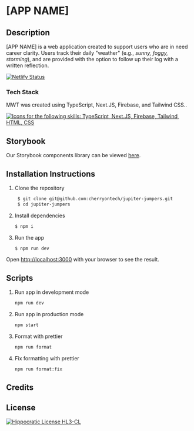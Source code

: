 # [APP NAME]

## Description

[APP NAME] is a web application created to support users who are in need career clarity. Users track their daily "weather" (e.g., _sunny, foggy, storming_), and are provided with the option to follow up their log with a written reflection.

[![Netlify Status](https://api.netlify.com/api/v1/badges/69e87c78-4e64-4761-b551-4f480a3abfef/deploy-status)](https://app.netlify.com/sites/cool-sunshine-7d9707/deploys)

### Tech Stack

MWT was created using TypeScript, Next.JS, Firebase, and Tailwind CSS..

<a href="https://skillicons.dev">
  <img src="https://skillicons.dev/icons?i=ts,nextjs,firebase,tailwind,html,css&perline=7" alt="Icons for the following skills: TypeScript, Next.JS, Firebase, Tailwind, HTML, CSS" />
</a>

## Storybook

Our Storybook components library can be viewed [here](https://662b31961b954f0f663b71e1-gscmnwueyk.chromatic.com/).

## Installation Instructions

1. Clone the repository

   ```bash
    $ git clone git@github.com:cherryontech/jupiter-jumpers.git
    $ cd jupiter-jumpers
   ```

2. Install dependencies
   ```bash
   $ npm i
   ```
3. Run the app
   ```bash
   $ npm run dev
   ```

Open [http://localhost:3000](http://localhost:3000) with your browser to see the result.

## Scripts

1. Run app in development mode
   ```bash
   npm run dev
   ```
2. Run app in production mode
   ```bash
   npm start
   ```
3. Format with prettier
   ```bash
   npm run format
   ```
4. Fix formatting with prettier
   ```bash
   npm run format:fix
   ```

## Credits

## License

[![Hippocratic License HL3-CL](https://img.shields.io/static/v1?label=Hippocratic%20License&message=HL3-CL&labelColor=5e2751&color=bc8c3d)](https://firstdonoharm.dev/version/3/0/cl.html)
